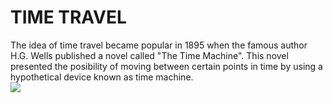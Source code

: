 <body>
  <h1>TIME TRAVEL</h1>
  <div>
            The idea of time travel became popular in 1895 when the famous author H.G. Wells published a novel called "The Time Machine". This novel presented the posibility of moving between certain points in time by using a hypothetical device known as time machine.
    
   </div>
   <body>
      <img src="tic1.jpg"
   </body>
<body>
  
